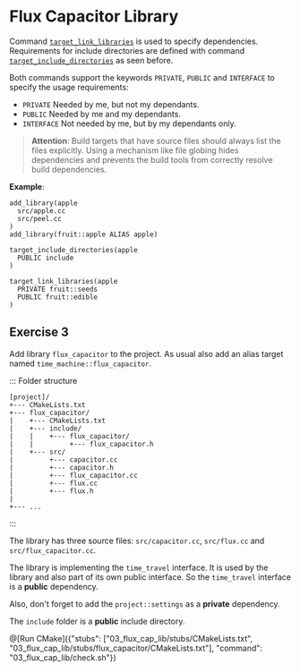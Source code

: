 # Flux Capacitor Library

Command [`target_link_libraries`](https://cmake.org/cmake/help/v3.10/command/target_link_libraries.html) is used to specify dependencies.
Requirements for include directories are defined with
command [`target_include_directories`](https://cmake.org/cmake/help/v3.10/command/target_include_directories.html) as seen before.

Both commands support the keywords `PRIVATE`, `PUBLIC` and `INTERFACE` to specify the usage requirements:
- `PRIVATE` Needed by me, but not my dependants.
- `PUBLIC` Needed by me and my dependants.
- `INTERFACE` Not needed by me, but by my dependants only.

> **Attention**: Build targets that have source files should always list the files explicitly.
Using a mechanism like file globing hides dependencies and prevents the build tools from correctly resolve build dependencies.

**Example**:
```
add_library(apple
  src/apple.cc
  src/peel.cc
)
add_library(fruit::apple ALIAS apple)

target_include_directories(apple
  PUBLIC include
)

target_link_libraries(apple
  PRIVATE fruit::seeds
  PUBLIC fruit::edible
)
```

## Exercise 3

Add library `flux_capacitor` to the project.
As usual also add an alias target named `time_machine::flux_capacitor`.

::: Folder structure
```
[project]/
+--- CMakeLists.txt
+--- flux_capacitor/
|    +--- CMakeLists.txt
|    +--- include/
|    |    +--- flux_capacitor/
|    |         +--- flux_capacitor.h
|    +--- src/
|         +--- capacitor.cc
|         +--- capacitor.h
|         +--- flux_capacitor.cc
|         +--- flux.cc
|         +--- flux.h
|
+--- ...
```
:::

The library has three source files: `src/capacitor.cc`, `src/flux.cc` and `src/flux_capacitor.cc`.

The library is implementing the `time_travel` interface.
It is used by the library and also part of its own public interface.
So the `time_travel` interface is a **public** dependency.

Also, don't forget to add the `project::settings` as a **private** dependency.

The `include` folder is a **public** include directory.

@[Run CMake]({"stubs": ["03_flux_cap_lib/stubs/CMakeLists.txt", "03_flux_cap_lib/stubs/flux_capacitor/CMakeLists.txt"], "command": "03_flux_cap_lib/check.sh"})
